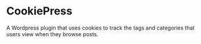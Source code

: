 # CookiePress

A Wordpress plugin that uses cookies to track the tags and categories that users view when they browse posts.
